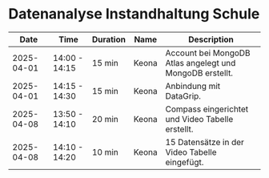 # Datenanalyse Instandhaltung Schule

| Date       | Time          | Duration | Name  | Description                                                                                      |
|------------|---------------|----------|-------|--------------------------------------------------------------------------------------------------|
| 2025-04-01 | 14:00 - 14:15 | 15 min   | Keona | Account bei MongoDB Atlas angelegt und MongoDB erstellt.                                         |
| 2025-04-01 | 14:15 - 14:30 | 15 min   | Keona | Anbindung mit DataGrip.                                                                          |
| 2025-04-08 | 13:50 - 14:10 | 20 min   | Keona | Compass eingerichtet und Video Tabelle erstellt.                                                 |
| 2025-04-08 | 14:10 - 14:20 | 10 min   | Keona | 15 Datensätze in der Video Tabelle eingefügt.                                                    |